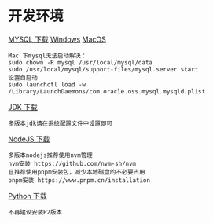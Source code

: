 # 开发环境
[MYSQL 下载](https://dev.mysql.com/downloads/mysql/)
[Windows](https://dev.mysql.com/downloads/installer/)
[MacOS](https://dev.mysql.com/downloads/mysql/)
```text
Mac 下mysql无法启动解决：
sudo chown -R mysql /usr/local/mysql/data
sudo /usr/local/mysql/support-files/mysql.server start
设置自启动
sudo launchctl load -w /Library/LaunchDaemons/com.oracle.oss.mysql.mysqld.plist
```
[JDK 下载](https://www.oracle.com/cn/java/technologies/downloads/)
```text
多版本jdk请在系统配置文件中设置即可
```
[NodeJS 下载](https://nodejs.org/en/download/)
```text
多版本nodejs推荐使用nvm管理
nvm安装 https://github.com/nvm-sh/nvm
且推荐使用pnpm安装包，减少本地磁盘的不必要占用
pnpm安装 https://www.pnpm.cn/installation
```
[Python 下载](https://www.python.org/downloads/)
```text
不再建议安装P2版本
```
